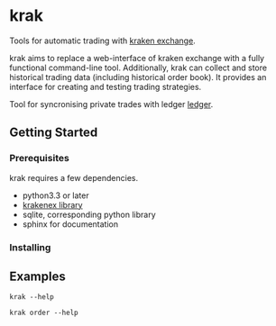 # krak

Tools for automatic trading with [kraken exchange](https://www.kraken.com/).

krak aims to replace a web-interface of kraken exchange with a fully
functional command-line tool. Additionally, krak can collect and store
historical trading data (including historical order book). It provides
an interface for creating and testing trading strategies.

Tool for syncronising private trades with ledger
[ledger](https://github.com/ledger/ledger).

## Getting Started


### Prerequisites

krak requires a few dependencies.

 * python3.3 or later
 * [krakenex library](https://github.com/veox/python3-krakenex)
 * sqlite, corresponding python library
 * sphinx for documentation

### Installing

## Examples

```
krak --help
```

```
krak order --help
```